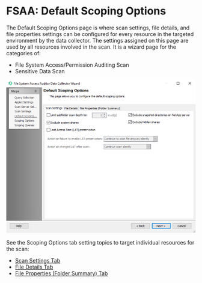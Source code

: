 # FSAA: Default Scoping Options

The Default Scoping Options page is where scan settings, file details, and file properties settings can be configured for every resource in the targeted environment by the data collector. The settings assigned on this page are used by all resources involved in the scan. It is a wizard page for the categories of:

- File System Access/Permission Auditing Scan
- Sensitive Data Scan

![FSAA Data Collector Wizard Default Scoping Options page](/static/img/product_docs/accessanalyzer/accessanalyzer/enterpriseauditor/admin/datacollector/fsaa/scansettings.png)

See the Scoping Options tab setting topics to target individual resources for the scan:

- [Scan Settings Tab](/docs/product_docs/accessanalyzer/accessanalyzer/enterpriseauditor/admin/datacollector/fsaa/defaultscopingoptions/scansettings.md)
- [File Details Tab](/docs/product_docs/accessanalyzer/accessanalyzer/enterpriseauditor/admin/datacollector/fsaa/defaultscopingoptions/filedetails.md)
- [File Properties (Folder Summary) Tab](/docs/product_docs/accessanalyzer/accessanalyzer/enterpriseauditor/admin/datacollector/fsaa/defaultscopingoptions/fileproperties.md)

